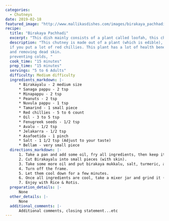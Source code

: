 ```yaml
--- 
categories: 
  - Chutneys
date: 2019-02-18
featured_image: "http://www.mallikasdishes.com/images/birakaya_pachhadi.jpg"
recipe:
  title: "Birakaya Pachhadi"
  excerpt: "This dish mainly consists of a plant called loofah, this chutney can be eaten with idls, rotis, rice, and dosa. "
  description: "This chutney is made out of a plant (which is edible), this tropical plant is part of the gourd family. Its spicy level can also be high 
  if you put a lot of red chillies. This plant has a lot of health benefits, it can help with seasonal allergies, pain, treating and preventing colds, swelling,
  and removing dead skin.
  preventing colds, "
  cook_time: "15 minutes"
  prep_time: "15 minutes"
  servings: "5 to 6 Adults"
  difficulty: Medium difficulty
  ingredients_markdown: |-
      * Birakayalu - 2 medium size
      * Sanaga pappu - 2 tsp
      * Minapappu - 2 tsp
      * Peanuts - 2 tsp
      * Nuvula pappu - 1 tsp
      * Tamarind - 1 small piece
      * Red chillies - 5 to 6 count
      * Oil - 3 to 5 tsp 
      * Fenugreek seeds - 1/2 tsp
      * Avalu - 1/2 tsp
      * Jelakarra - 1/2 tsp
      * Asafoetida - 1 pinch
      * Salt - 1 1/2 tsp (Adjust to your taste)
      * Bellam - very small piece 
  directions_markdown: |-
      1. Take a pan and add some oil, fry all ingredients, then keep it aside.
      2. Cut Birakayalu into small pieces (with skin).
      3. Take some more oil and put birakaya mukkalu, salt, turmeric, and little bit of bellam, close the lid and cook 7 to 10 minutes in medium frame.
      4. Turn off the frame.
      5. Let them cool down for a few minutes.
      6. Once all ingredients are cool, take a mixer jar and grind it (don't make a fine paste). 
      7. Enjoy with Rice & Rotis.
  preparation_details: |-
      None
  other_details: |-
      None
  additional_comments: |-
      Additional comments, closing statement...etc
---
```


